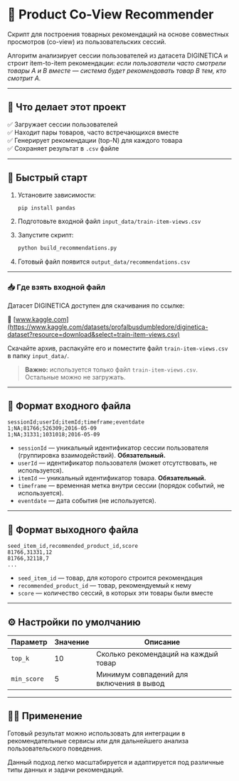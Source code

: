 # 🧠 Product Co-View Recommender

Скрипт для построения товарных рекомендаций на основе совместных просмотров (co-view) из пользовательских сессий.  

Алгоритм анализирует сессии пользователей из датасета DIGINETICA и строит item-to-item рекомендации: *если пользователи часто смотрели товары A и B вместе — система будет рекомендовать товар B тем, кто смотрит A.*

---

## 📌 Что делает этот проект

✅ Загружает сессии пользователей  
✅ Находит пары товаров, часто встречающихся вместе  
✅ Генерирует рекомендации (top-N) для каждого товара  
✅ Сохраняет результат в `.csv` файле

---

## 🚀 Быстрый старт

1. Установите зависимости:

    ```bash
    pip install pandas
    ```

2. Подготовьте входной файл `input_data/train-item-views.csv`

3. Запустите скрипт:

    ```bash
    python build_recommendations.py
    ```

4. Готовый файл появится `output_data/recommendations.csv`

---

### 📥 Где взять входной файл

Датасет DIGINETICA доступен для скачивания по ссылке:

🔗 [www.kaggle.com](https://www.kaggle.com/datasets/profalbusdumbledore/diginetica-dataset?resource=download&select=train-item-views.csv)

Скачайте архив, распакуйте его и поместите файл `train-item-views.csv` в папку `input_data/`.

> **Важно:** используется только файл `train-item-views.csv`. Остальные можно не загружать.

---

## 📄 Формат входного файла

```text
sessionId;userId;itemId;timeframe;eventdate
1;NA;81766;526309;2016-05-09
1;NA;31331;1031018;2016-05-09
```

- `sessionId` — уникальный идентификатор сессии пользователя (группировка взаимодействий). **Обязательный.**
- `userId` — идентификатор пользователя (может отсутствовать, не используется).
- `itemId` — уникальный идентификатор товара. **Обязательный.**
- `timeframe` — временная метка внутри сессии (порядок событий, не используется).
- `eventdate` — дата события (не используется).

---

## 📄 Формат выходного файла

```text
seed_item_id,recommended_product_id,score
81766,31331,12
81766,32118,7
...
```

- `seed_item_id` — товар, для которого строится рекомендация
- `recommended_product_id` — товар, рекомендуемый к нему
- `score` — количество сессий, в которых эти товары были вместе

---

## ⚙️ Настройки по умолчанию

| Параметр    | Значение | Описание                                   |
|-------------|----------|--------------------------------------------|
| `top_k`     | 10       | Сколько рекомендаций на каждый товар       |
| `min_score` | 5        | Минимум совпадений для включения в вывод  |

---

## 👩‍💻 Применение

Готовый результат можно использовать для интеграции в рекомендательные сервисы или для дальнейшего анализа пользовательского поведения.

Данный подход легко масштабируется и адаптируется под различные типы данных и задачи рекомендаций.
